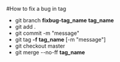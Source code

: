 #How to fix a bug in tag 

-	git branch **fixbug-tag_name** **tag_name**
-	git add .
-	git commit -m "message"
-	git tag **-f**  **tag_name** [-m "message"]
-	git checkout master
-	git merge --no-ff **tag_name**
